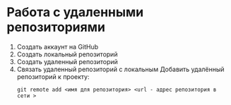 # **Работа с удаленными репозиториями**
1. Создать аккаунт на GitHub
2. Создать локальный репозиторий
3. Создать удаленный репозиторий
4. Связать удаленный репозиторий с локальным
   Добавить удалённый репозиторий к проекту:
   ```
   git remote add <имя для репозитория> <url - адрес репозитория в сети >
   ```
